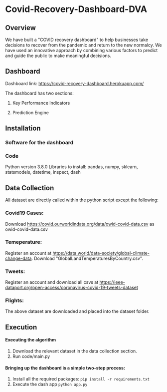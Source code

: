 # Covid-Recovery-Dashboard-DVA

## Overview
We have built a "COVID recovery dashboard" to help businesses take decisions to recover from the pandemic and return to the new normalcy. We have used an innovative approach by combining various factors to predict and guide the public to make meaningful decisions.

## Dashboard

Dashboard link: https://covid-recovery-dashboard.herokuapp.com/

The dashboard has two sections:

1. Key Performance Indicators




2. Prediction Engine



## Installation

### Software for the dashboard

### Code
Python version 3.8.0
Libraries to install: pandas, numpy, sklearn, statsmodels, datetime, inspect, dash


## Data Collection
All dataset are directly called within the python script except the following:
### Covid19 Cases:
Download https://covid.ourworldindata.org/data/owid-covid-data.csv as owid-covid-data.csv
### Temeperature: 
Register an account at https://data.world/data-society/global-climate-change-data. Download "GlobalLandTemperaturesByCountry.csv".
### Tweets:
Register an account and download all csvs at https://ieee-dataport.org/open-access/coronavirus-covid-19-tweets-dataset
### Flights:




The above dataset are downloaded and placed into the dataset folder.

## Execution 
#### Executing the algorithm
1. Download the relevant dataset in the data collection section.
2. Run code/main.py

#### Bringing up the dashboard is a simple two-step process:
1. Install all the required packages:
`pip install -r requirements.txt`
2. Execute the dash app
`python app.py`

